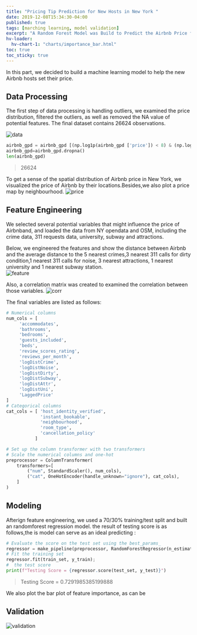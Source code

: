 ```yaml
---
title: "Pricing Tip Prediction for New Hosts in New York "
date: 2019-12-08T15:34:30-04:00
published: true
tags: [marching learning, model validation]
excerpt: "A Random Forest Model was Build to Predict the Airbnb Price for New Airbnb Hosts."
hv-loader:
  hv-chart-1: "charts/importance_bar.html"
toc: true
toc_sticky: true
---
```


In this part, we decided to build a machine learning model to help the new Airbnb hosts set their price. 

## Data Processing
The first step of data processing is handling outliers, we examined the price distribution, filtered the outliers, as well as removed the  NA value of potential features. The final dataset contains 26624 observations.    
   
![data](https://raw.githubusercontent.com/liziqun/MUSA620_Final_Project/master/assets/images/hist_price.png)
``` python
airbnb_gpd = airbnb_gpd [(np.log1p(airbnb_gpd ['price']) < 8) & (np.log1p(airbnb_gpd ['price']) >3)]
airbnb_gpd=airbnb_gpd.dropna()
len(airbnb_gpd)
```
> 26624   
  
To get a sense of the spatial distribution of Airbnb price in New York, we visualized the price of Airbnb by their locations.Besides,we also plot a price map by neighbourhood.
![price](https://raw.githubusercontent.com/liziqun/MUSA620_Final_Project/master/assets/images/combine.png)    

## Feature Engineering
We selected several potential variables that might influence the price of Airbnband, and loaded the data from NY opendata and OSM, including the crime data, 311 requests data, university, subway and attractions. 
    
Below, we engineered the features and show the distance between Airbnb and the average distance to the 5 nearest crimes,3 nearest 311 calls for dirty condition,1 nearest 311 calls for noise, 3 nearest attractions, 1 nearest university and 1 nearest subway station.   
![feature](https://raw.githubusercontent.com/liziqun/MUSA620_Final_Project/master/assets/images/features.png)   

Also, a correlation matrix was created to examined the correlation between those variables.
![corr](https://raw.githubusercontent.com/liziqun/MUSA620_Final_Project/master/assets/images/corr.png)

The final variables are listed as follows:
```python
# Numerical columns
num_cols = [
     'accommodates',
     'bathrooms',
     'bedrooms',
     'guests_included',
     'beds',
     'review_scores_rating',
     'reviews_per_month',
     'logDistCrime',
     'logDistNoise',
     'logDistDirty',
     'logDistSubway',
     'logDistAttr',
     'logDistUni',
     'LaggedPrice'
]
# Categorical columns
cat_cols = [ 'host_identity_verified',
             'instant_bookable',
             'neighbourhood',
             'room_type',
             'cancellation_policy'
           ]

# Set up the column transformer with two transformers
# Scale the numerical columns and one-hot 
preprocessor = ColumnTransformer(
    transformers=[
        ("num", StandardScaler(), num_cols),
        ("cat", OneHotEncoder(handle_unknown="ignore"), cat_cols),
    ]
)
```
## Modeling
Afterign feature engineering, we used a 70/30% training/test split and built an randomforest regression model. the result of testing score is as follows,the is model can serve as an ideal predicting :
```python
# Evaluate the score on the test set using the best_params_ 
regressor = make_pipeline(preprocessor, RandomForestRegressor(n_estimators=100,max_depth=13,random_state=42))
# Fit the training set
regressor.fit(train_set, y_train);
#  the test score
print(f"Testing Score = {regressor.score(test_set, y_test)}")
```
> Testing Score = 0.7291985385199888

We also plot the bar plot of feature importance, as can be 
<div id="hv-chart-1"></div>

## Validation
![validation](https://raw.githubusercontent.com/liziqun/MUSA620_Final_Project/master/assets/images/model_validation.png)
